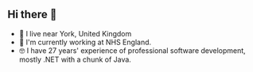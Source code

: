 ## Hi there 👋

- 🏡 I live near York, United Kingdom
- 🏢 I'm currently working at NHS England.
- 🤓 I have 27 years' experience of professional software development, mostly .NET with a chunk of Java.
